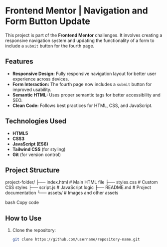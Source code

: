# Frontend Mentor | Navigation and Form Button Update

This project is part of the **Frontend Mentor** challenges. It involves creating a responsive navigation system and updating the functionality of a form to include a `submit` button for the fourth page.

## Features

- **Responsive Design:** Fully responsive navigation layout for better user experience across devices.
- **Form Interaction:** The fourth page now includes a `submit` button for improved usability.
- **Semantic HTML:** Uses proper semantic tags for better accessibility and SEO.
- **Clean Code:** Follows best practices for HTML, CSS, and JavaScript.

## Technologies Used

- **HTML5**
- **CSS3**
- **JavaScript (ES6)**
- **Tailwind CSS** (for styling)
- **Git** (for version control)

## Project Structure

project-folder/ ├── index.html # Main HTML file ├── styles.css # Custom CSS styles ├── script.js # JavaScript logic ├── README.md # Project documentation └── assets/ # Images and other assets

bash
Copy code

## How to Use

1. Clone the repository:
   ```bash
   git clone https://github.com/username/repository-name.git
